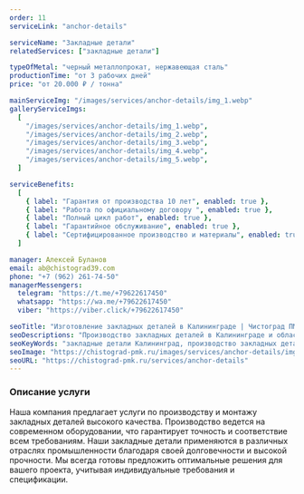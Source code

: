 ```yaml
---
order: 11
serviceLink: "anchor-details"

serviceName: "Закладные детали"
relatedServices: ["закладные детали"]

typeOfMetal: "черный металлопрокат, нержавеющая сталь"
productionTime: "от 3 рабочих дней"
price: "от 20.000 ₽ / тонна"

mainServiceImg: "/images/services/anchor-details/img_1.webp"
galleryServiceImgs:
  [
    "/images/services/anchor-details/img_1.webp",
    "/images/services/anchor-details/img_2.webp",
    "/images/services/anchor-details/img_3.webp",
    "/images/services/anchor-details/img_4.webp",
    "/images/services/anchor-details/img_5.webp",
  ]

serviceBenefits:
  [
    { label: "Гарантия от производства 10 лет", enabled: true },
    { label: "Работа по официальному договору ", enabled: true },
    { label: "Полный цикл работ", enabled: true },
    { label: "Гарантийное обслуживание", enabled: true },
    { label: "Сертифицированное производство и материалы", enabled: true },
  ]

manager: Алексей Буланов
email: ab@chistograd39.com
phone: "+7 (962) 261-74-50"
managerMessengers:
  telegram: "https://t.me/+79622617450"
  whatsapp: "https://wa.me/+79622617450"
  viber: "https://viber.click/+79622617450"

seoTitle: "Изготовление закладных деталей в Калининграде | Чистоград ПМК"
seoDescriptions: "Производство закладных деталей в Калининграде и области. Полный цикл работ, гарантия от производства 10 лет"
seoKeyWords: "закладные детали Калининград, производство закладных деталей Калининград, закладная деталь Калининград, закладная деталь фундамента Калининград"
seoImage: "https://chistograd-pmk.ru/images/services/anchor-details/img_1.webp"
seoURL: "https://chistograd-pmk.ru/services/anchor-details"
---
```


<h3>Описание услуги</h3>

Наша компания предлагает услуги по производству и монтажу закладных деталей высокого качества.
Производство ведется на современном оборудовании, что гарантирует точность и соответствие всем требованиям. Наши закладные детали применяются в различных отраслях промышленности благодаря своей долговечности и высокой прочности. Мы всегда готовы предложить оптимальные решения для вашего проекта, учитывая индивидуальные требования и спецификации.

